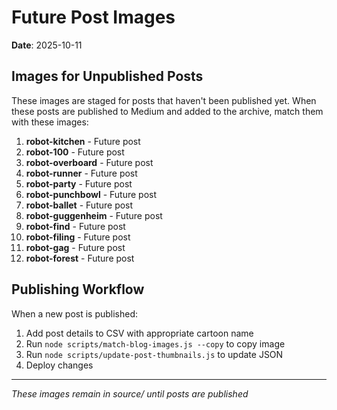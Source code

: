 # Future Post Images

**Date**: 2025-10-11

## Images for Unpublished Posts

These images are staged for posts that haven't been published yet. When these posts are published to Medium and added to the archive, match them with these images:

1. **robot-kitchen** - Future post
2. **robot-100** - Future post
3. **robot-overboard** - Future post
4. **robot-runner** - Future post
5. **robot-party** - Future post
6. **robot-punchbowl** - Future post
7. **robot-ballet** - Future post
8. **robot-guggenheim** - Future post
9. **robot-find** - Future post
10. **robot-filing** - Future post
11. **robot-gag** - Future post
12. **robot-forest** - Future post

## Publishing Workflow

When a new post is published:
1. Add post details to CSV with appropriate cartoon name
2. Run `node scripts/match-blog-images.js --copy` to copy image
3. Run `node scripts/update-post-thumbnails.js` to update JSON
4. Deploy changes

---

_These images remain in source/ until posts are published_

